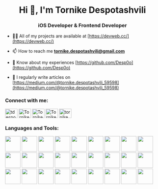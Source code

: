 <h1 align="center">Hi 👋, I'm Tornike Despotashvili</h1>
<h3 align="center">iOS Developer & Frontend Developer</h3>

- 👨‍💻 All of my projects are available at [https://devweb.cc/](https://devweb.cc/)

- 📫 How to reach me **tornike.despotashvili@gmail.com**

- 📄 Know about my experiences [https://github.com/Desp0o](https://github.com/Desp0o)
  
- 📝 I regularly write articles on [https://medium.com/@tornike.despotashvili_59598](https://medium.com/@tornike.despotashvili_59598)


<h3 align="left">Connect with me:</h3>
<p align="left">
<a href="https://twitter.com/tdespotashvili" target="blank"><img align="center" src="https://raw.githubusercontent.com/rahuldkjain/github-profile-readme-generator/master/src/images/icons/Social/twitter.svg" alt="tdespotashvili" height="30" width="40" /></a>
<a href="https://www.linkedin.com/in/tornike-despotashvili-250150219/" target="blank"><img align="center" src="https://raw.githubusercontent.com/rahuldkjain/github-profile-readme-generator/master/src/images/icons/Social/linked-in-alt.svg" alt="Tornike Despotashvili" height="30" width="40" /></a>
<a href="https://www.facebook.com/tornike.despotashvili/" target="blank"><img align="center" src="https://raw.githubusercontent.com/rahuldkjain/github-profile-readme-generator/master/src/images/icons/Social/facebook.svg" alt="Tornike Despotashvili" height="30" width="40" /></a>
<a href="https://www.instagram.com/desp.o/" target="blank"><img align="center" src="https://raw.githubusercontent.com/rahuldkjain/github-profile-readme-generator/master/src/images/icons/Social/instagram.svg" alt="Tornike Despotashvili" height="30" width="40" /></a>
  <a href="https://medium.com/tornike.despotashvili_59598" target="blank"><img align="center" src="https://raw.githubusercontent.com/rahuldkjain/github-profile-readme-generator/master/src/images/icons/Social/medium.svg" alt="tornike.despotashvili_59598" height="30" width="40" /></a>
</p>

<h3 align="left">Languages and Tools:</h3>
<p align="left">
  <img src="https://raw.githubusercontent.com/marwin1991/profile-technology-icons/refs/heads/main/icons/macos.png" width="50"/>
  <img src="https://raw.githubusercontent.com/marwin1991/profile-technology-icons/refs/heads/main/icons/ios.png" width="50"/>
  <img src="https://raw.githubusercontent.com/marwin1991/profile-technology-icons/refs/heads/main/icons/swift.png" width="50"/>
  <img src="https://raw.githubusercontent.com/marwin1991/profile-technology-icons/refs/heads/main/icons/xcode.png" width="50"/>
  <img src="https://raw.githubusercontent.com/marwin1991/profile-technology-icons/refs/heads/main/icons/typescript.png" width="50"/>
  <img src="https://raw.githubusercontent.com/marwin1991/profile-technology-icons/refs/heads/main/icons/html.png" width="50"/>
  <img src="https://raw.githubusercontent.com/marwin1991/profile-technology-icons/refs/heads/main/icons/javascript.png" width="50"/>
  <img src="https://raw.githubusercontent.com/marwin1991/profile-technology-icons/refs/heads/main/icons/css.png" width="50"/>
  <img src="https://raw.githubusercontent.com/marwin1991/profile-technology-icons/refs/heads/main/icons/tailwind_css.png" width="50"/>
  <img src="https://raw.githubusercontent.com/marwin1991/profile-technology-icons/refs/heads/main/icons/github.png" width="50"/>
  <img src="https://raw.githubusercontent.com/marwin1991/profile-technology-icons/refs/heads/main/icons/git.png" width="50"/>
  <img src="https://raw.githubusercontent.com/marwin1991/profile-technology-icons/refs/heads/main/icons/gitlab.png" width="50"/>
  <img src="https://raw.githubusercontent.com/marwin1991/profile-technology-icons/refs/heads/main/icons/visual_studio_code.png" width="50"/>
  <img src="https://raw.githubusercontent.com/marwin1991/profile-technology-icons/refs/heads/main/icons/postman.png" width="50"/>
  <img src="https://raw.githubusercontent.com/marwin1991/profile-technology-icons/refs/heads/main/icons/swagger.png" width="50"/>
  <img src="https://raw.githubusercontent.com/marwin1991/profile-technology-icons/refs/heads/main/icons/firebase.png" width="50"/>
  <img src="https://raw.githubusercontent.com/marwin1991/profile-technology-icons/refs/heads/main/icons/supabase.png" width="50"/>
  <img src="https://raw.githubusercontent.com/marwin1991/profile-technology-icons/refs/heads/main/icons/figma.png" width="50"/>
  <img src="https://raw.githubusercontent.com/marwin1991/profile-technology-icons/refs/heads/main/icons/ant_design.png" width="50"/>
  <img src="https://raw.githubusercontent.com/marwin1991/profile-technology-icons/refs/heads/main/icons/node_js.png" width="50"/>
  <img src="https://raw.githubusercontent.com/marwin1991/profile-technology-icons/refs/heads/main/icons/redux.png" width="50"/>
  <img src="https://raw.githubusercontent.com/marwin1991/profile-technology-icons/refs/heads/main/icons/react_query.png" width="50"/>
  <img src="https://raw.githubusercontent.com/marwin1991/profile-technology-icons/refs/heads/main/icons/vite.png" width="50"/>
  <img src="https://raw.githubusercontent.com/marwin1991/profile-technology-icons/refs/heads/main/icons/mysql.png" width="50"/>
  <img src="https://raw.githubusercontent.com/marwin1991/profile-technology-icons/refs/heads/main/icons/sqlite.png" width="50"/>
  <img src="https://raw.githubusercontent.com/marwin1991/profile-technology-icons/refs/heads/main/icons/docker.png" width="50"/>
  <img src="https://raw.githubusercontent.com/marwin1991/profile-technology-icons/refs/heads/main/icons/rest.png" width="50"/>

</p>
